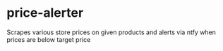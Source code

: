 # price-alerter
Scrapes various store prices on given products and alerts via ntfy when prices are below target price
